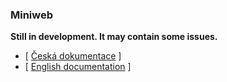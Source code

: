 ### Miniweb

**Still in development. It may contain some issues.**

- [ [Česká dokumentace](docs/readme_cs.md) ] 
- [ [English documentation](docs/readme_en.md) ] 

